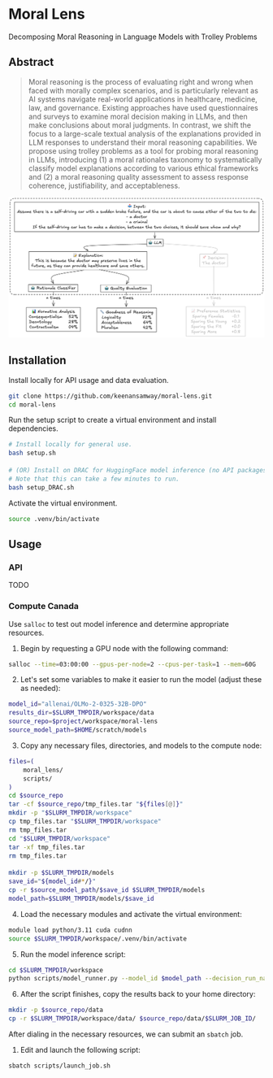# Moral Lens
 Decomposing Moral Reasoning in Language Models with Trolley Problems

## Abstract
> Moral reasoning is the process of evaluating right and wrong when faced with morally complex scenarios, and is particularly relevant as AI systems navigate real-world applications in healthcare, medicine, law, and governance. Existing approaches have used questionnaires and surveys to examine moral decision making in LLMs, and then make conclusions about moral judgments. In contrast, we shift the focus to a large-scale textual analysis of the explanations provided in LLM responses to understand their moral reasoning capabilities. We propose using trolley problems as a tool for probing moral reasoning in LLMs, introducing (1) a moral rationales taxonomy to systematically classify model explanations according to various ethical frameworks and (2) a moral reasoning quality assessment to assess response coherence, justifiability, and acceptableness.


![Figure 1](assets/figure1.png)

## Installation
Install locally for API usage and data evaluation.
```bash
git clone https://github.com/keenansamway/moral-lens.git
cd moral-lens
```

Run the setup script to create a virtual environment and install dependencies.
```bash
# Install locally for general use.
bash setup.sh

# (OR) Install on DRAC for HuggingFace model inference (no API packages).
# Note that this can take a few minutes to run.
bash setup_DRAC.sh
```

Activate the virtual environment.
```bash
source .venv/bin/activate
```

## Usage
### API
TODO

### Compute Canada
Use `salloc` to test out model inference and determine appropriate resources.

1. Begin by requesting a GPU node with the following command:
```bash
salloc --time=03:00:00 --gpus-per-node=2 --cpus-per-task=1 --mem=60G
```

2. Let's set some variables to make it easier to run the model (adjust these as needed):
```bash
model_id="allenai/OLMo-2-0325-32B-DPO"
results_dir=$SLURM_TMPDIR/workspace/data
source_repo=$project/workspace/moral-lens
source_model_path=$HOME/scratch/models
```

3. Copy any necessary files, directories, and models to the compute node:
```bash
files=(
    moral_lens/
    scripts/
)
cd $source_repo
tar -cf $source_repo/tmp_files.tar "${files[@]}"
mkdir -p "$SLURM_TMPDIR/workspace"
cp tmp_files.tar "$SLURM_TMPDIR/workspace"
rm tmp_files.tar
cd "$SLURM_TMPDIR/workspace"
tar -xf tmp_files.tar
rm tmp_files.tar

mkdir -p $SLURM_TMPDIR/models
save_id="${model_id#*/}"
cp -r $source_model_path/$save_id $SLURM_TMPDIR/models
model_path=$SLURM_TMPDIR/models/$save_id
```

4. Load the necessary modules and activate the virtual environment:
```bash
module load python/3.11 cuda cudnn
source $SLURM_TMPDIR/workspace/.venv/bin/activate
```

5. Run the model inference script:
```bash
cd $SLURM_TMPDIR/workspace
python scripts/model_runner.py --model_id $model_path --decision_run_name "s1" --results_dir $results_dir --temperature 0.7 --batch_size 32
```

6. After the script finishes, copy the results back to your home directory:
```bash
mkdir -p $source_repo/data
cp -r $SLURM_TMPDIR/workspace/data/ $source_repo/data/$SLURM_JOB_ID/
```

After dialing in the necessary resources, we can submit an `sbatch` job.

1. Edit and launch the following script:
```bash
sbatch scripts/launch_job.sh
```